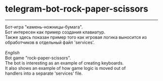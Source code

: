 # telegram-bot-rock-paper-scissors
<hr>
Бот-игра "камень-ножницы-бумага".<br>
Бот интересен как пример создания клавиатур.<br>
Также здесь показан пример того как игровая логика выносится из<br> обработчиков в отдельный файл 'services'.<br><br>
<i>English</i><br>
Bot game "rock-paper-scissors".<br>
The bot is interesting as an example of creating keyboards.<br>
It also shows an example of how game logic is moved out of <br>handlers into a separate 'services' file.<br>